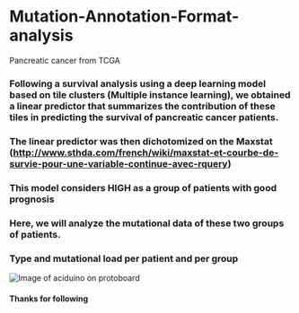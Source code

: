# Mutation-Annotation-Format-analysis
Pancreatic cancer from TCGA

### Following a survival analysis using a deep learning model based on tile clusters (Multiple instance learning), we obtained a linear predictor that summarizes the contribution of these tiles in predicting the survival of pancreatic cancer patients.
### The linear predictor was then dichotomized on the Maxstat (http://www.sthda.com/french/wiki/maxstat-et-courbe-de-survie-pour-une-variable-continue-avec-rquery)

### This model considers HIGH as a group of patients with good prognosis

### Here, we will analyze the mutational data of these two groups of patients.

### Type and mutational load per patient and per group

![Image of aciduino on protoboard]()


#### Thanks for following
